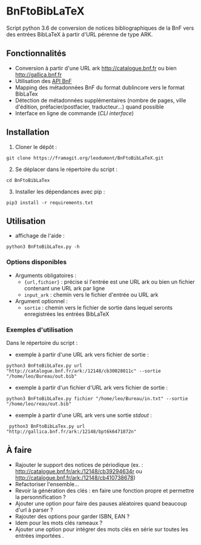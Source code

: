 # BnFtoBibLaTeX

Script python 3.6 de conversion de notices bibliographiques de la BnF vers des entrées BibLaTeX à partir d'URL pérenne de type ARK.

## Fonctionnalités

* Conversion à partir d'une URL ark http://catalogue.bnf.fr ou bien http://gallica.bnf.fr
* Utilisation des [API BnF](http://api.bnf.fr/accueil)
* Mapping des métadonnées BnF du format dublincore vers le format BibLaTex
* Détection de métadonnées supplémentaires (nombre de pages, ville d'édition, préfacier/postfacier, traducteur...) quand possible
* Interface en ligne de commande (*CLI interface*)

## Installation

1. Cloner le dépôt :
```
git clone https://framagit.org/leodumont/BnFtoBibLaTeX.git
```
2. Se déplacer dans le répertoire du script :
```
cd BnFtoBibLaTex
```
3. Installer les dépendances avec pip :
```
pip3 install -r requirements.txt
```

## Utilisation

* affichage de l'aide :
```
python3 BnFtoBibLaTex.py -h
```

### Options disponibles

* Arguments obligatoires :
  * `{url,fichier}` : précise si l'entrée est une URL ark ou bien un fichier contenant une URL ark par ligne
  * `input_ark` : chemin vers le fichier d'entrée ou URL ark
* Argument optionnel :
  * `sortie` : chemin vers le fichier de sortie dans lequel seronts enregistrées les entrées BibLaTeX

### Exemples d'utilisation

Dans le répertoire du script :

* exemple à partir d'une URL ark vers fichier de sortie :
```
python3 BnFtoBibLaTex.py url "http://catalogue.bnf.fr/ark:/12148/cb30028011c" --sortie "/home/leo/Bureau/out.bib"
```
* exemple à partir d'un fichier d'URL ark vers fichier de sortie :
```
python3 BnFtoBibLaTex.py fichier "/home/leo/Bureau/in.txt" --sortie "/home/leo/reau/out.bib"
```
* exemple à partir d'une URL ark vers une sortie *stdout* :
```
 python3 BnFtoBibLaTex.py url "http://gallica.bnf.fr/ark:/12148/bpt6k6471872n"
```

## À faire

* Rajouter le support des notices de périodique (ex. : http://catalogue.bnf.fr/ark:/12148/cb39294634r ou http://catalogue.bnf.fr/ark:/12148/cb410738678)
* Refactoriser l'ensemble...
* Revoir la génération des clés : en faire une
fonction propre et permettre la personnification ?
* Ajouter une option pour faire des pauses aléatoires
quand beaucoup d'url à parser ?
* Rajouter des options pour garder ISBN, EAN ?
* Idem pour les mots clés rameaux ?
* Ajouter une option pour intégrer des mots clés en série
sur toutes les entrées importées .

